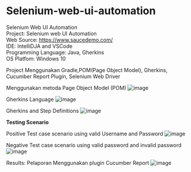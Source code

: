 # Selenium-web-ui-automation
Selenium Web UI Automation <br />
Project: Selenium web UI Automation <br />
Web Source: https://www.saucedemo.com/ <br />
IDE: IntelliDJA and VSCode <br />
Programming Language: Java, Gherkins <br />
OS Platfom: Windows 10 <br />

Project Menggunakan Gradle,POM(Page Object Model), Gherkins, Cucumber Report Plugin, Selenium Web Driver

Menggunakan metoda Page Object Model (POM)
![image](https://github.com/user-attachments/assets/f495294a-6fd0-448c-a81b-98750f69ed16)

Gherkins Language
![image](https://github.com/user-attachments/assets/c48dd9b6-97a5-4ae1-b25b-8482ceb37d5b)

Gherkins and Step Definitions
![image](https://github.com/user-attachments/assets/f75eeb52-8888-4afb-80fe-efc6562688c7)

**Testing Scenario**

Positive Test case scenario using valid Username and Password
![image](https://github.com/user-attachments/assets/d6527c12-9732-4d1a-bc97-4de88f0d63f0)

Negative Test case scenario using valid password and invalid password
![image](https://github.com/user-attachments/assets/1818503a-d49c-447d-84a2-f962f47d8d70)

Results: Pelaporan Menggunakan plugin Cucumber Report
![image](https://github.com/user-attachments/assets/53588925-082e-4306-8ee9-ee4a614a89cb)

